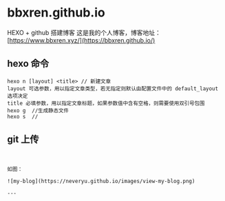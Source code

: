 # bbxren.github.io
HEXO + github 搭建博客
这是我的个人博客，博客地址： [https://www.bbxren.xyz/](https://bbxren.github.io/)
## hexo 命令
  ```
  hexo n [layout] <title> // 新建文章
  layout 可选参数，用以指定文章类型，若无指定则默认由配置文件中的 default_layout 选项决定
  title 必填参数，用以指定文章标题，如果参数值中含有空格，则需要使用双引号包围
  hexo g  //生成静态文件
  hexo s  //
  
  ```
## git 上传
```


如图：

![my-blog](https://neveryu.github.io/images/view-my-blog.png)

---
